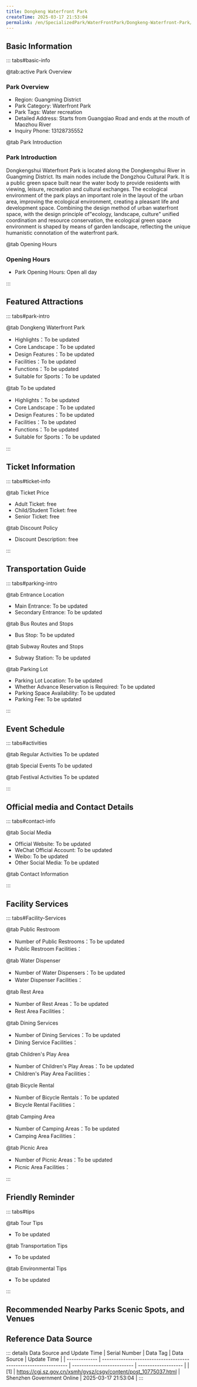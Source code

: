 ```yaml
---
title: Dongkeng Waterfront Park
createTime: 2025-03-17 21:53:04
permalink: /en/SpecializedPark/WaterFrontPark/Dongkeng-Waterfront-Park/
---
```



<script setup>
import ImageSwiper from '/.vuepress/theme/components/ImageSwiper.vue'
// 轮播图数据
const swiperItems = [
    {
                link: 'https://cgj.sz.gov.cn/img/4/4005/4005878/10775037.jpg',
                title: 'Dongkeng Waterfront Park',
                description: '',
                author: 'Shenzhen Government Online',
                date: '2025/03/17'
                },
  {
                link: 'https://cgj.sz.gov.cn/img/4/4005/4005878/10775037.jpg',
                title: 'Dongkeng Waterfront Park',
                description: '',
                author: 'Shenzhen Government Online',
                date: '2025/03/17'
                }
]
// 配置项
const swiperConfig = {
  height: 500,
  showInfo: true
}
</script>
<!-- 轮播图组件 -->
<ImageSwiper :items="swiperItems" :config="swiperConfig" />



## Basic Information

::: tabs#basic-info

@tab:active Park Overview
### Park Overview
- Region: Guangming District
- Park Category: Waterfront Park
- Park Tags: Water recreation
- Detailed Address: Starts from Guangqiao Road and ends at the mouth of Maozhou River
- Inquiry Phone: 13128735552

@tab Park Introduction
### Park Introduction
 Dongkengshui Waterfront Park is located along the Dongkengshui River in Guangming District. Its main nodes include the Dongzhou Cultural Park. It is a public green space built near the water body to provide residents with viewing, leisure, recreation and cultural exchanges. The ecological environment of the park plays an important role in the layout of the urban area, improving the ecological environment, creating a pleasant life and development space. Combining the design method of urban waterfront space, with the design principle of"ecology, landscape, culture" unified coordination and resource conservation, the ecological green space environment is shaped by means of garden landscape, reflecting the unique humanistic connotation of the waterfront park.

@tab Opening Hours
### Opening Hours
- Park Opening Hours: Open all day

:::

## Featured Attractions

::: tabs#park-intro

@tab Dongkeng Waterfront Park
<ImageCard
image="https://cgj.sz.gov.cn/images/index20230710_1.png"
    title="Dongkeng Waterfront Park"
    description=""
    date=""
    author="Shenzhen Government Online"
/>


- Highlights：To be updated
- Core Landscape：To be updated
- Design Features：To be updated
- Facilities：To be updated
- Functions：To be updated
- Suitable for Sports：To be updated

@tab To be updated
<ImageCard
image="https://cgj.sz.gov.cn/images/index20230710_1.png"
    title="Dongkeng Waterfront Park"
    description=""
    date=""
    author="Shenzhen Government Online"
/>


- Highlights：To be updated
- Core Landscape：To be updated
- Design Features：To be updated
- Facilities：To be updated
- Functions：To be updated
- Suitable for Sports：To be updated

:::

## Ticket Information

::: tabs#ticket-info

@tab Ticket Price
- Adult Ticket: free
- Child/Student Ticket: free
- Senior Ticket: free

@tab Discount Policy
- Discount Description: free

:::

## Transportation Guide

::: tabs#parking-intro

@tab Entrance Location
- Main Entrance: To be updated
- Secondary Entrance: To be updated

@tab Bus Routes and Stops
- Bus Stop: To be updated

@tab Subway Routes and Stops
- Subway Station: To be updated

@tab Parking Lot
- Parking Lot Location: To be updated
- Whether Advance Reservation is Required: To be updated
- Parking Space Availability: To be updated
- Parking Fee: To be updated

:::

## Event Schedule

::: tabs#activities

@tab Regular Activities
To be updated

@tab Special Events
To be updated

@tab Festival Activities
To be updated

:::

## Official media and Contact Details

::: tabs#contact-info

@tab Social Media
- Official Website: To be updated
- WeChat Official Account: To be updated
- Weibo: To be updated
- Other Social Media: To be updated

@tab Contact Information

:::

## Facility Services

::: tabs#Facility-Services

@tab Public Restroom
- Number of Public Restrooms：To be updated
- Public Restroom Facilities：

@tab Water Dispenser
- Number of Water Dispensers：To be updated
- Water Dispenser Facilities：

@tab Rest Area
- Number of Rest Areas：To be updated
- Rest Area Facilities：

@tab Dining Services
- Number of Dining Services：To be updated
- Dining Service Facilities：

@tab Children's Play Area
- Number of Children's Play Areas：To be updated
- Children's Play Area Facilities：

@tab Bicycle Rental
- Number of Bicycle Rentals：To be updated
- Bicycle Rental Facilities：

@tab Camping Area
- Number of Camping Areas：To be updated
- Camping Area Facilities：

@tab Picnic Area
- Number of Picnic Areas：To be updated
- Picnic Area Facilities：

:::

## Friendly Reminder

::: tabs#tips

@tab Tour Tips
- To be updated

@tab Transportation Tips
- To be updated

@tab Environmental Tips
- To be updated

:::

## Recommended Nearby Parks Scenic Spots, and Venues

<CardGrid>
  <ImageCard
        image="https://cgj.sz.gov.cn/img/4/4005/4005879/10775042.jpg"
        title="Gooseneck Waterfront Park"
        description="The Goose Neck Waterfront Park is located along the Goose Neck Waterfront in Guangming District. It is a public green space built near the water area to provide"
        href="/en/SpecializedPark/WaterFrontPark/E'jing-Waterfront-Park/"
        author="Shenzhen Government Online"
        date="2025/01/02"
      />
      <ImageCard
        image="https://cgj.sz.gov.cn/img/4/4005/4005879/10775042.jpg"
        title="Gooseneck Waterfront Park"
        description="The Goose Neck Waterfront Park is located along the Goose Neck Waterfront in Guangming District. It is a public green space built near the water area to provide"
        href="/en/SpecializedPark/WaterFrontPark/E'jing-Waterfront-Park/"
        author="Shenzhen Government Online"
        date="2025/01/02"
      />
    </CardGrid>


## Reference Data Source

::: details Data Source and Update Time
| Serial Number | Data Tag                                                        | Data Source                | Update Time         |
| ------------- | --------------------------------------------------------------- | -------------------------- | ------------------- |
| [1]           | https://cgj.sz.gov.cn/xsmh/gysz/csgy/content/post_10775037.html | Shenzhen Government Online | 2025-03-17 21:53:04 |
:::

